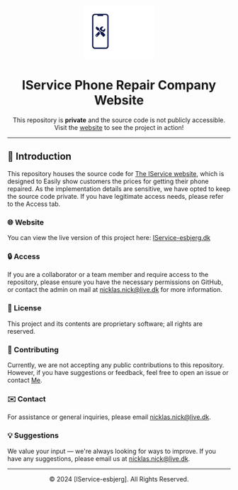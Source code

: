 <p align="center">
  <img src="logo.webp" alt="Logo" width="160" height="120">
</p>

<h1 align="center">IService Phone Repair Company Website</h1>

<p align="center">
    This repository is <b>private</b> and the source code is not publicly accessible.
    <br />
    Visit the <a href="https://iservice-esbjerg.dk">website</a> to see the project in action!
    <br />
</p>

---

## 📖 Introduction

This repository houses the source code for [The IService website](https://iservice-esbjerg.dk), which is designed to Easily show customers the prices for getting their phone repaired. As the implementation details are sensitive, we have opted to keep the source code private. If you have legitimate access needs, please refer to the Access tab.

### 🌐 Website

You can view the live version of this project here: [IService-esbjerg.dk](https://iservice-esbjerg.dk)

### 🔒 Access

If you are a collaborator or a team member and require access to the repository, please ensure you have the necessary permissions on GitHub, or contact the admin on mail at [nicklas.nick@live.dk](mailto:nicklas.nick@live.dk) for more information.

### 📄 License

This project and its contents are proprietary software; all rights are reserved.

### 🤝 Contributing

Currently, we are not accepting any public contributions to this repository. However, if you have suggestions or feedback, feel free to open an issue or contact [Me](mailto:nicklas.nick@live.dk).

### ✉️ Contact

For assistance or general inquiries, please email [nicklas.nick@live.dk](mailto:nicklas.nick@live.dk).

### 💡 Suggestions

We value your input — we're always looking for ways to improve. If you have any suggestions, please email us at [nicklas.nick@live.dk](mailto:nicklas.nick@live.dk).

---

<p align="center">
    © 2024 [IService-esbjerg]. All Rights Reserved.
</p>
